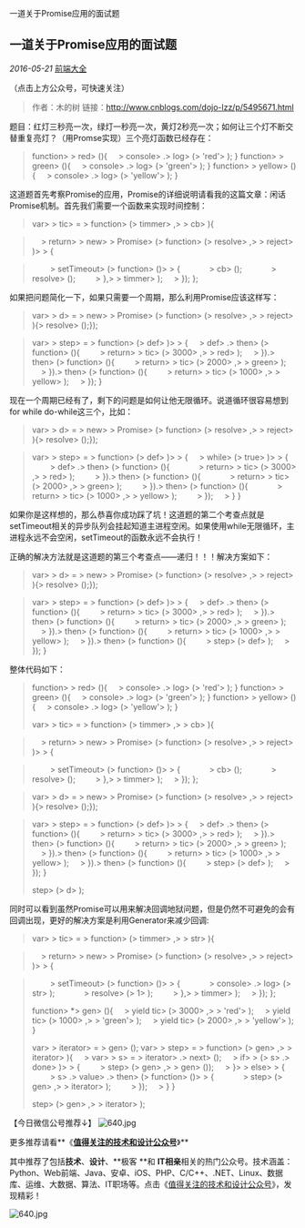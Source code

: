 一道关于Promise应用的面试题

##  一道关于Promise应用的面试题

 *2016-05-21*  [前端大全]()

（点击上方公众号，可快速关注）

> 作者：木的树
> 链接：http://www.cnblogs.com/dojo-lzz/p/5495671.html

题目：红灯三秒亮一次，绿灯一秒亮一次，黄灯2秒亮一次；如何让三个灯不断交替重复亮灯？（用Promse实现）三个亮灯函数已经存在：

> function>   > red> (){
>     > console> .> log> (> 'red'> );
> }
> function>   > green> (){
>     > console> .> log> (> 'green'> );
> }
> function>   > yellow> (){
>     > console> .> log> (> 'yellow'> );
> }

这道题首先考察Promise的应用，Promise的详细说明请看我的这篇文章：闲话Promise机制。首先我们需要一个函数来实现时间控制：

> var>   > tic>  = > function> (> timmer> ,>   > cb> ){

>     > return>   > new>   > Promise> (> function> (> resolve> ,>   > reject> )>   > {

>         > setTimeout> (> function> ()>   > {
>             > cb> ();
>             > resolve> ();
>         > },>   > timmer> );
>     > });
> };

如果把问题简化一下，如果只需要一个周期，那么利用Promise应该这样写：

> var>   > d>  = > new>   > Promise> (> function> (> resolve> ,>   > reject> ){> resolve> ();});

> var>   > step>  = > function> (> def> )>   > {
>     > def> .> then> (> function> (){
>         > return>   > tic> (> 3000> ,>   > red> );
>     > }).> then> (> function> (){
>         > return>   > tic> (> 2000> ,>   > green> );
>     > }).> then> (> function> (){
>         > return>   > tic> (> 1000> ,>   > yellow> );
>     > });
> }

现在一个周期已经有了，剩下的问题是如何让他无限循环。说道循环很容易想到for while do-while这三个，比如：

> var>   > d>  = > new>   > Promise> (> function> (> resolve> ,>   > reject> ){> resolve> ();});

> var>   > step>  = > function> (> def> )>   > {
>     > while> (> true> )>   > {
>         > def> .> then> (> function> (){
>             > return>   > tic> (> 3000> ,>   > red> );
>         > }).> then> (> function> (){
>             > return>   > tic> (> 2000> ,>   > green> );
>         > }).> then> (> function> (){
>             > return>   > tic> (> 1000> ,>   > yellow> );
>         > });
>     > }
> }

如果你是这样想的，那么恭喜你成功踩了坑！这道题的第二个考查点就是setTimeout相关的异步队列会挂起知道主进程空闲。如果使用while无限循环，主进程永远不会空闲，setTimeout的函数永远不会执行！

正确的解决方法就是这道题的第三个考查点——递归！！！解决方案如下：

> var>   > d>  = > new>   > Promise> (> function> (> resolve> ,>   > reject> ){> resolve> ();});

> var>   > step>  = > function> (> def> )>   > {
>     > def> .> then> (> function> (){
>         > return>   > tic> (> 3000> ,>   > red> );
>     > }).> then> (> function> (){
>         > return>   > tic> (> 2000> ,>   > green> );
>     > }).> then> (> function> (){
>         > return>   > tic> (> 1000> ,>   > yellow> );
>     > }).> then> (> function> (){
>         > step> (> def> );
>     > });
> }

整体代码如下：

> function>   > red> (){
>     > console> .> log> (> 'red'> );
> }
> function>   > green> (){
>     > console> .> log> (> 'green'> );
> }
> function>   > yellow> (){
>     > console> .> log> (> 'yellow'> );
> }
>
> var>   > tic>  = > function> (> timmer> ,>   > cb> ){

>     > return>   > new>   > Promise> (> function> (> resolve> ,>   > reject> )>   > {

>         > setTimeout> (> function> ()>   > {
>             > cb> ();
>             > resolve> ();
>         > },>   > timmer> );
>     > });
> };
>

> var>   > d>  = > new>   > Promise> (> function> (> resolve> ,>   > reject> ){> resolve> ();});

> var>   > step>  = > function> (> def> )>   > {
>     > def> .> then> (> function> (){
>         > return>   > tic> (> 3000> ,>   > red> );
>     > }).> then> (> function> (){
>         > return>   > tic> (> 2000> ,>   > green> );
>     > }).> then> (> function> (){
>         > return>   > tic> (> 1000> ,>   > yellow> );
>     > }).> then> (> function> (){
>         > step> (> def> );
>     > });
> }
>
> step> (> d> );

同时可以看到虽然Promise可以用来解决回调地狱问题，但是仍然不可避免的会有回调出现，更好的解决方案是利用Generator来减少回调:

> var>   > tic>  = > function> (> timmer> ,>   > str> ){

>     > return>   > new>   > Promise> (> function> (> resolve> ,>   > reject> )>   > {

>         > setTimeout> (> function> ()>   > {
>             > console> .> log> (> str> );
>             > resolve> (> 1> );
>         > },>   > timmer> );
>     > });
> };
>
>
> function>  *> gen> (){
>     > yield tic> (> 3000> ,>   > 'red'> );
>     > yield tic> (> 1000> ,>   > 'green'> );
>     > yield tic> (> 2000> ,>   > 'yellow'> );
> }
>
> var>   > iterator>  = > gen> ();
> var>   > step>  = > function> (> gen> ,>   > iterator> ){
>     > var>   > s>  = > iterator> .> next> ();
>     > if>   > (> s> .> done> )>   > {
>         > step> (> gen> ,>   > gen> ());
>     > }>   > else>   > {
>         > s> .> value> .> then> (> function> ()>   > {
>             > step> (> gen> ,>   > iterator> );
>         > });
>     > }
> }
>
> step> (> gen> ,>   > iterator> );

【今日微信公号推荐↓】
![640.jpg](../_resources/189cdc0e730a487279084a1e622df5dd.jpg)

更多推荐请看**《**[值得关注的技术和设计公众号](http://mp.weixin.qq.com/s?__biz=MzAxODE2MjM1MA==&mid=402186355&idx=1&sn=72be66e2caaaebb3cc436b2f5fb6ee0c&scene=21#wechat_redirect)**》**

其中推荐了包括**技术**、**设计**、**极客 **和 **IT相亲**相关的热门公众号。技术涵盖：Python、Web前端、Java、安卓、iOS、PHP、C/C++、.NET、Linux、数据库、运维、大数据、算法、IT职场等。点击《[值得关注的技术和设计公众号](http://mp.weixin.qq.com/s?__biz=MzAxODE2MjM1MA==&mid=402186355&idx=1&sn=72be66e2caaaebb3cc436b2f5fb6ee0c&scene=21#wechat_redirect)》，发现精彩！

![640.jpg](../_resources/8619af60e2e6b27dc06250c838f2647d.jpg)